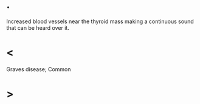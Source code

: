 # .

Increased blood vessels near the thyroid mass making a continuous sound that can be heard over it.

# <

Graves disease; Common

# >
